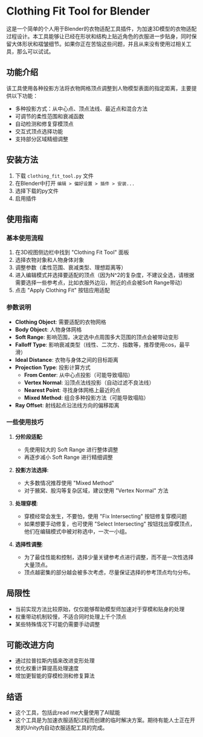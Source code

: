# Clothing Fit Tool for Blender

这是一个简单的个人用于Blender的衣物适配工具插件，为加速3D模型的衣物适配过程设计。本工具能够让已经在形状和结构上贴近角色的衣服进一步贴身，同时保留大体形状和褶皱细节。如果你正在苦恼这些问题，并且从来没有使用过相关工具，那么可以试试。

## 功能介绍

该工具使用各种投影方法将衣物网格顶点调整到人物模型表面的指定距离，主要提供以下功能：

- 多种投影方式：从中心点、顶点法线、最近点和混合方法
- 可调节的柔性范围和衰减函数
- 自动检测和修复穿模顶点
- 交互式顶点选择功能
- 支持部分区域精细调整

## 安装方法

1. 下载 `clothing_fit_tool.py` 文件
2. 在Blender中打开 `编辑 > 偏好设置 > 插件 > 安装...`
3. 选择下载的py文件
4. 启用插件

## 使用指南

### 基本使用流程

1. 在3D视图侧边栏中找到 "Clothing Fit Tool" 面板
2. 选择衣物对象和人物身体对象
3. 调整参数（柔性范围、衰减类型、理想距离等）
4. 进入编辑模式并选择要适配的顶点（因为N^2的复杂度，不建议全选，请根据需要选择一些参考点，比如衣服外边沿，附近的点会被Soft Range带动）
5. 点击 "Apply Clothing Fit" 按钮应用适配

### 参数说明

- **Clothing Object**: 需要适配的衣物网格
- **Body Object**: 人物身体网格
- **Soft Range**: 影响范围，决定选中点周围多大范围的顶点会被带动变形
- **Falloff Type**: 影响衰减类型（线性、二次方、指数等，推荐使用cos，最平滑）
- **Ideal Distance**: 衣物与身体之间的目标距离
- **Projection Type**: 投影计算方式
  - **From Center**: 从中心点投影（可能导致塌陷）
  - **Vertex Normal**: 沿顶点法线投影（自动过滤不良法线）
  - **Nearest Point**: 寻找身体网格上最近的点
  - **Mixed Method**: 组合多种投影方法（可能导致塌陷）
- **Ray Offset**: 射线起点沿法线方向的偏移距离

### 一些使用技巧

1. **分阶段适配**: 
   - 先使用较大的 Soft Range 进行整体调整
   - 再逐步减小 Soft Range 进行精细调整

2. **投影方法选择**:
   - 大多数情况推荐使用 "Mixed Method"
   - 对于腋窝、股沟等复杂区域，建议使用 "Vertex Normal" 方法

3. **处理穿模**:
   - 穿模经常会发生，不要怕，使用 "Fix Intersecting" 按钮修复穿模问题
   - 如果想要手动修复，也可使用 "Select Intersecting" 按钮找出穿模顶点，他们在编辑模式中被对称选中，一次一小组。

4. **选择性调整**:
   - 为了最佳性能和控制，选择少量关键参考点进行调整，而不是一次性选择大量顶点。
   - 顶点越密集的部分越会被多次考虑，尽量保证选择的参考顶点均匀分布。

## 局限性

- 当前实现方法比较原始，仅仅能够帮助模型师加速对于穿模和贴身的处理
- 权重带动机制较慢，不适合同时处理上千个顶点
- 某些特殊情况下可能仍需要手动调整

## 可能改进方向

- 通过拉普拉斯内插来改进变形处理
- 优化权重计算提高处理速度
- 增加更智能的穿模检测和修复算法

## 结语

- 这个工具，包括此read me大量使用了AI赋能
- 这个工具是为加速衣服适配过程而创建的临时解决方案。期待有能人士正在开发的Unity内自动衣服适配工具的完成。
